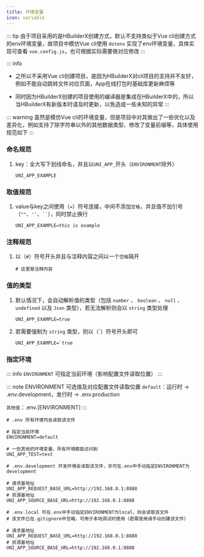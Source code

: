 ```yaml
---
title: 环境变量
icon: variable
---
```


::: tip
由于项目采用的是HBuilderX创建方式，默认不支持类似于Vue cli创建方式的env环境变量，故项目中模仿Vue cli使用 `dotenv` 实现了env环境变量，具体实现可查看 `vue.config.js`，也可根据实际需要做对应修改
:::

::: info
- 之所以不采用Vue cli创建项目，是因为HBuilderX对cli项目的支持并不友好，例如不能自动跳转文件对应页面，App在线打包时基础库更新麻烦等

- 同时因为HBuilderX创建的项目使用的编译器是集成在HBuilderX中的，所以当HBuilderX有新版本时请及时更新，以免造成一些未知的异常
:::

::: warning
虽然是模仿Vue cli的环境变量，但是项目中对其做出了一些优化以及差异化，例如支持了除字符串以外的其他数据类型、修改了变量前缀等，具体使用规范如下
:::

### 命名规范

1. key：全大写下划线命名，并且以`UNI_APP_`开头（`ENVIRONMENT`除外）

	```env
	UNI_APP_EXAMPLE
	```

### 取值规范

1. value与key之间使用（`=`）符号连接，中间不添加`空格`，并且值不加引号（`""`、`''`、` `` `），同时禁止换行

	```env
	UNI_APP_EXAMPLE=this is example
	```

### 注释规范

1. 以（`#`）符号开头并且与注释内容之间以一个`空格`隔开

	```env
	# 这里是注释内容
	```

### 值的类型

1. 默认情况下，会自动解析值的类型（包括 `number` 、 `boolean` 、 `null` 、 `undefined` 以及 `Json` 类型），若无法解析则会以 `string` 类型处理

	```env
	UNI_APP_EXAMPLE=true
	```

2. 若需要强制为 `string` 类型，则以（\`）符号开头即可

	```env
	UNI_APP_EXAMPLE=`true
	```

### 指定环境

::: info
`ENVIRONMENT` 可指定当前环境（影响配置文件读取位置）
:::

::: note ENVIRONMENT 可选值及对应配置文件读取位置
`default`：运行时 -> .env.development，发行时 -> .env.production

`其他值`：.env.[ENVIRONMENT]
:::

```env
# .env 所有环境均会读取该文件

# 指定当前环境
ENVIRONMENT=default

# 一些其他的环境变量，所有环境都能访问到
UNI_APP_TEST=test
```

```env
# .env.development 开发环境会读取该文件，亦可在.env中手动指定ENVIRONMENT为development

# 请求基地址
UNI_APP_REQUEST_BASE_URL=http://192.168.0.1:8888
# 资源基地址
UNI_APP_SOURCE_BASE_URL=http://192.168.0.1:8888
```

```env
# .env.local 可在.env中手动指定ENVIRONMENT为local，则会读取该文件
# 该文件已在.gitignore中忽略，可用于本地调试时使用（若需使用请手动创建该文件）

# 请求基地址
UNI_APP_REQUEST_BASE_URL=http://192.168.0.1:8888
# 资源基地址
UNI_APP_SOURCE_BASE_URL=http://192.168.0.1:8888
```